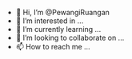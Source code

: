 - 👋 Hi, I’m @PewangiRuangan
- 👀 I’m interested in ...
- 🌱 I’m currently learning ...
- 💞️ I’m looking to collaborate on ...
- 📫 How to reach me ...

<!---
PewangiRuangan/PewangiRuangan is a ✨ special ✨ repository because its `README.md` (this file) appears on your GitHub profile.
You can click the Preview link to take a look at your changes.
--->
